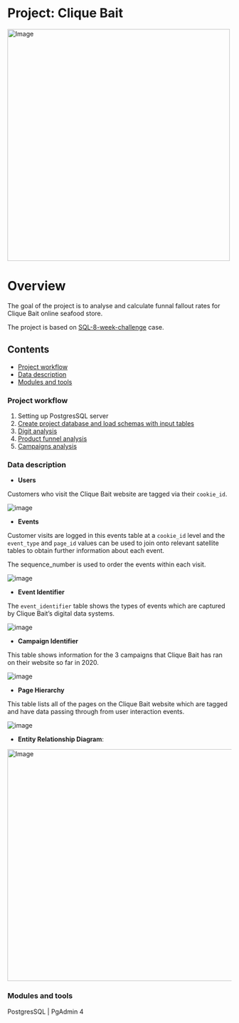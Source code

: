 # Project: Clique Bait

<img src="https://user-images.githubusercontent.com/35038779/216983985-f8472c2f-3dda-4ab8-8a9c-1fbe237ff00d.png" alt="Image" width="500" height="520">

# Overview
The goal of the project is to analyse and calculate funnal fallout rates for Clique Bait online seafood store. 

The project is based on [SQL-8-week-challenge](https://8weeksqlchallenge.com/case-study-6/) case. 

## Contents

- [Project workflow](#project-workflow)
- [Data description](#data-description)
- [Modules and tools](#modules-and-tools)


### Project workflow

  1. Setting up PostgresSQL server 
  2. [Create project database and load schemas with input tables](https://github.com/LtvnSergey/SQL-Clique-Bait/blob/main/input.md)
  3. [Digit analysis](https://github.com/LtvnSergey/SQL-Clique-Bait/blob/main/analysis/digital_analysis.md)
  4. [Product funnel analysis](https://github.com/LtvnSergey/SQL-Clique-Bait/blob/main/analysis/product_funnel_analysis.md)
  5. [Campaigns analysis](https://github.com/LtvnSergey/SQL-Clique-Bait/blob/main/analysis/campaigns_analysis.md)


### Data description

* **Users**

Customers who visit the Clique Bait website are tagged via their `cookie_id`.

![image](https://user-images.githubusercontent.com/35038779/217028827-09b348c0-737f-47fc-9ae8-f27eb7c8f73c.png)

* **Events**

Customer visits are logged in this events table at a `cookie_id` level and the `event_type` and `page_id` values can be used to join onto relevant satellite tables to obtain further information about each event.

The sequence_number is used to order the events within each visit.

![image](https://user-images.githubusercontent.com/35038779/217029123-2695dc66-1b27-42b1-a7e5-b199a0e55aaf.png)


* **Event Identifier** 

The `event_identifier` table shows the types of events which are captured by Clique Bait’s digital data systems.

![image](https://user-images.githubusercontent.com/35038779/217029809-bbfca0d9-0f60-4f2a-8235-6fd3e816da02.png)


* **Campaign Identifier**

This table shows information for the 3 campaigns that Clique Bait has ran on their website so far in 2020.

![image](https://user-images.githubusercontent.com/35038779/217030051-2493d98d-4ccf-4fd6-9adf-6e9804313f2f.png)


* **Page Hierarchy**

This table lists all of the pages on the Clique Bait website which are tagged and have data passing through from user interaction events.

![image](https://user-images.githubusercontent.com/35038779/217030242-6d7a50ac-dabb-4948-a207-131ec1424406.png)



* **Entity Relationship Diagram**:

<img src="https://user-images.githubusercontent.com/35038779/217026508-fbcf5de1-463b-4450-8dd4-9c07aeaac714.png" alt="Image" width="1500" height="520">


### Modules and tools

PostgresSQL | PgAdmin 4
